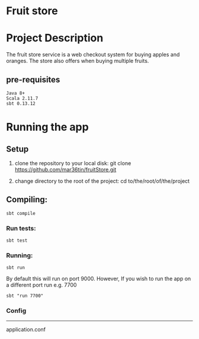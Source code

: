 Fruit store
===========

# Project Description
The fruit store service is a web checkout system for buying apples and oranges. The store also offers when buying multiple fruits.

## pre-requisites
    Java 8+
    Scala 2.11.7
    sbt 0.13.12

# Running the app

## Setup
1. clone the repository to your local disk: git clone https://github.com/mar36tin/fruitStore.git

2. change directory to the root of the project: cd to/the/root/of/the/project

## Compiling:
    sbt compile

### Run tests:

    sbt test

### Running:
    sbt run

By default this will run on port 9000. However, If you wish to run the app on a different port run e.g. 7700

    sbt "run 7700"


### Config
----------
application.conf